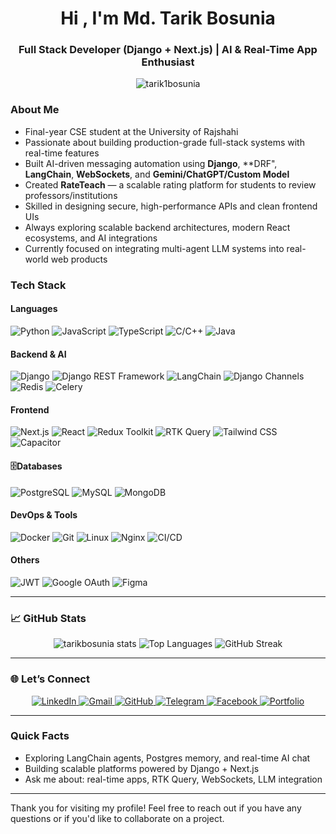 <h1 align="center">Hi , I'm Md. Tarik Bosunia</h1>
<h3 align="center"> Full Stack Developer (Django + Next.js) | AI & Real-Time App Enthusiast </h3>
<p align="center">
  <img src="https://komarev.com/ghpvc/?username=tarik1bosunia&label=Profile%20views&color=0e75b6&style=flat" alt="tarik1bosunia" />
</p>

### About Me

- Final-year CSE student at the University of Rajshahi
- Passionate about building production-grade full-stack systems with real-time features
- Built AI-driven messaging automation using **Django**, **DRF", **LangChain**, **WebSockets**, and **Gemini/ChatGPT/Custom Model**
- Created **RateTeach** — a scalable rating platform for students to review professors/institutions
- Skilled in designing secure, high-performance APIs and clean frontend UIs
- Always exploring scalable backend architectures, modern React ecosystems, and AI integrations
- Currently focused on integrating multi-agent LLM systems into real-world web products

### Tech Stack

#### Languages
![Python](https://img.shields.io/badge/Python-3670A0?style=for-the-badge&logo=python&logoColor=white)
![JavaScript](https://img.shields.io/badge/JavaScript-F7DF1E?style=for-the-badge&logo=javascript&logoColor=black)
![TypeScript](https://img.shields.io/badge/TypeScript-3178C6?style=for-the-badge&logo=typescript&logoColor=white)
![C/C++](https://img.shields.io/badge/C/C++-00599C?style=for-the-badge&logo=c&logoColor=white)
![Java](https://img.shields.io/badge/Java-ED8B00?style=for-the-badge&logo=java&logoColor=white)

#### Backend & AI
![Django](https://img.shields.io/badge/Django-092E20?style=for-the-badge&logo=django&logoColor=white)
![Django REST Framework](https://img.shields.io/badge/DRF-black?style=for-the-badge&logo=django&logoColor=white)
![LangChain](https://img.shields.io/badge/LangChain-1A202C?style=for-the-badge&logo=langchain&logoColor=white)
![Django Channels](https://img.shields.io/badge/Django%20Channels-blue?style=for-the-badge)
![Redis](https://img.shields.io/badge/Redis-DC382D?style=for-the-badge&logo=redis&logoColor=white)
![Celery](https://img.shields.io/badge/Celery-37814A?style=for-the-badge)

#### Frontend
![Next.js](https://img.shields.io/badge/Next.js-black?style=for-the-badge&logo=next.js)
![React](https://img.shields.io/badge/React-20232a?style=for-the-badge&logo=react&logoColor=61DAFB)
![Redux Toolkit](https://img.shields.io/badge/Redux%20Toolkit-764ABC?style=for-the-badge&logo=redux&logoColor=white)
![RTK Query](https://img.shields.io/badge/RTK%20Query-593D88?style=for-the-badge&logo=redux&logoColor=white)
![Tailwind CSS](https://img.shields.io/badge/Tailwind_CSS-38B2AC?style=for-the-badge&logo=tailwind-css&logoColor=white)
![Capacitor](https://img.shields.io/badge/Capacitor-119EFF?style=for-the-badge&logo=capacitor&logoColor=white)

#### 🗄Databases
![PostgreSQL](https://img.shields.io/badge/PostgreSQL-336791?style=for-the-badge&logo=postgresql&logoColor=white)
![MySQL](https://img.shields.io/badge/MySQL-00000F?style=for-the-badge&logo=mysql&logoColor=white)
![MongoDB](https://img.shields.io/badge/MongoDB-4EA94B?style=for-the-badge&logo=mongodb&logoColor=white)

#### DevOps & Tools
![Docker](https://img.shields.io/badge/Docker-2496ED?style=for-the-badge&logo=docker&logoColor=white)
![Git](https://img.shields.io/badge/Git-F05032?style=for-the-badge&logo=git&logoColor=white)
![Linux](https://img.shields.io/badge/Linux-FCC624?style=for-the-badge&logo=linux&logoColor=black)
![Nginx](https://img.shields.io/badge/Nginx-269539?style=for-the-badge&logo=nginx&logoColor=white)
![CI/CD](https://img.shields.io/badge/CI/CD-blue?style=for-the-badge)

#### Others
![JWT](https://img.shields.io/badge/JWT-000000?style=for-the-badge&logo=JSON%20web%20tokens)
![Google OAuth](https://img.shields.io/badge/Google_OAuth-4285F4?style=for-the-badge&logo=google&logoColor=white)
![Figma](https://img.shields.io/badge/Figma-F24E1E?style=for-the-badge&logo=figma&logoColor=white)

---

### 📈 GitHub Stats

<p align="center">
  <img src="https://github-readme-stats.vercel.app/api?username=tarikbosunia&show_icons=true&theme=tokyonight" alt="tarikbosunia stats" />
  <img src="https://github-readme-stats.vercel.app/api/top-langs/?username=tarikbosunia&layout=compact&theme=tokyonight" alt="Top Languages" />
  <img src="https://github-readme-streak-stats.herokuapp.com/?user=tarikbosunia&theme=tokyonight" alt="GitHub Streak" />
</p>

---

### 🌐 Let’s Connect

<p align="center">
  <a href="https://www.linkedin.com/in/tarik-bosunia" target="_blank">
    <img src="https://img.shields.io/badge/LinkedIn-0A66C2?style=for-the-badge&logo=linkedin&logoColor=white" alt="LinkedIn" />
  </a>
  <a href="mailto:tarik.cse.ru@gmail.com" target="_blank">
    <img src="https://img.shields.io/badge/Gmail-EA4335?style=for-the-badge&logo=gmail&logoColor=white" alt="Gmail" />
  </a>
  <a href="https://github.com/tarik1bosunia" target="_blank">
    <img src="https://img.shields.io/badge/GitHub-181717?style=for-the-badge&logo=github&logoColor=white" alt="GitHub" />
  </a>
  <a href="https://t.me/tarik_mtb/" target="_blank">
    <img src="https://img.shields.io/badge/Telegram-26A5E4?style=for-the-badge&logo=telegram&logoColor=white" alt="Telegram" />
  </a>
  <a href="https://www.facebook.com/tarik.mtb/" target="_blank">
    <img src="https://img.shields.io/badge/Facebook-1877F2?style=for-the-badge&logo=facebook&logoColor=white" alt="Facebook" />
  </a>
  <a href="https://tarik1bosunia.github.io/" target="_blank">
    <img src="https://img.shields.io/badge/Portfolio-000000?style=for-the-badge&logo=githubpages&logoColor=white" alt="Portfolio" />
  </a>
</p>

---

### Quick Facts
- Exploring LangChain agents, Postgres memory, and real-time AI chat
- Building scalable platforms powered by Django + Next.js
- Ask me about: real-time apps, RTK Query, WebSockets, LLM integration

---

Thank you for visiting my profile! Feel free to reach out if you have any questions or if you'd like to collaborate on a project. 

